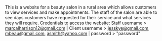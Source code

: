 This is a website for a beauty salon in a rural area which allows customers to view services and make appointments.
The staff of the salon are able to see days customers have requested for their service and what services they will require.
Credentials to access the website:
Staff username > marcalharrison12@gmail.com |
Client username > jesskye@gmail.com, mbeau@gmail.com, asmith@yahoo.com |
password > "password"
